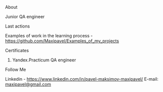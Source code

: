 
About

Junior QA engineer

Last actions 

Examples of work in the learning process - https://github.com/Maxipavel/Examples_of_my_projects 

Certificates

1) Yandex.Practicum QA engineer

Follow Me

Linkedin - https://www.linkedin.com/in/pavel-maksimov-maxipavel/
E-mail: maxipavel@gmail.com
